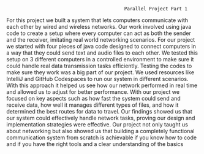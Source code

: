                                                Parallel Project Part 1

For this project we built a system that lets computers communicate with each other by wired and wireless networks. Our work involved using java code to create a setup where every computer can act as both the sender and the receiver, imitating real world networking scenarios. For our project we started with four pieces of java code designed to connect computers in a way that they could send text and audio files to each other. We tested this setup on 3 different computers in a controlled environment to make sure it could handle real data transmission tasks efficiently. Testing the codes to make sure they work was a big part of our project. We used resources like IntelliJ and GitHub Codespaces to run our system in different scenarios. With this approach it helped us see how our network performed in real time and allowed us to adjust for better performance. With our project we focused on key aspects such as how fast the system could send and receive data, how well it manages different types of files, and how it determined the best routes for data to travel. Our findings showed us that our system could effectively handle network tasks, proving our design and implementation strategies were effective. Our project not only taught us about networking but also showed us that building a completely functional communication system from scratch is achievable if you know how to code and if you have the right tools and a clear understanding of the basics
